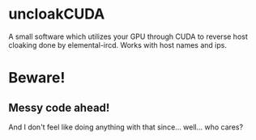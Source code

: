 # uncloakCUDA
A small software which utilizes your GPU through CUDA to reverse host cloaking done by elemental-ircd.
Works with host names and ips.

# Beware!
## Messy code ahead!
And I don't feel like doing anything with that since... well... who cares?
